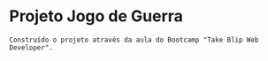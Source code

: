# Projeto Jogo de Guerra
    Construído o projeto através da aula do Bootcamp "Take Blip Web Developer".
